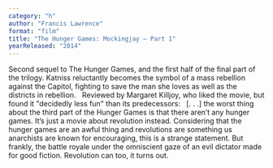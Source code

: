 ```yaml
---
category: "h"
author: "Francis Lawrence"
format: "film"
title: "The Hunger Games: Mockingjay – Part 1"
yearReleased: "2014"
---
```

Second sequel to The Hunger Games, and the first half of the final part of the trilogy. Katniss reluctantly becomes the symbol of a mass rebellion against the Capitol, fighting to save the man she loves as well as the districts in rebellion.
 
Reviewed by Margaret Killjoy, who liked the movie, but found it "decidedly less fun" than its predecessors:
 
[. . .] the worst thing about the third part of the Hunger Games is that there aren’t any hunger games. It’s just a movie about revolution instead. Considering that the hunger games are an awful thing and revolutions are something us anarchists are known for encouraging, this is a strange statement. But frankly, the battle royale under the omniscient gaze of an evil dictator made for good fiction. 
Revolution can too, it turns out.